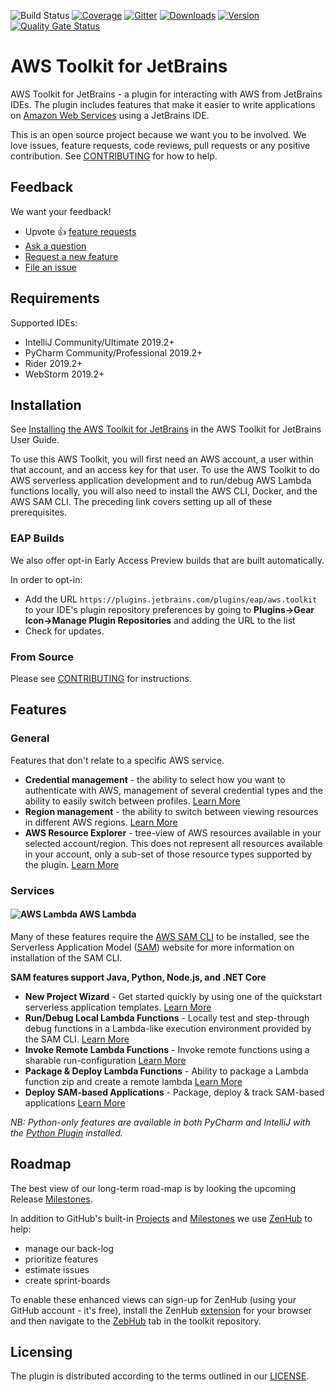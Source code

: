 ![Build Status](https://codebuild.eu-west-1.amazonaws.com/badges?uuid=eyJlbmNyeXB0ZWREYXRhIjoiekhxeERIMmNLSkNYUktnUFJzUVJucmJqWnFLMGlpNXJiNE1LLzVWV3B1QUpSSkhCS04veHZmUGxZZ0ZmZlRzYjJ3T1VtVEs1b3JxbWNVOHFOeFJDOTAwPSIsIml2UGFyYW1ldGVyU3BlYyI6ImZXNW5KaytDRGNLdjZuZDgiLCJtYXRlcmlhbFNldFNlcmlhbCI6MX0%3D&branch=master) 
[![Coverage](https://img.shields.io/codecov/c/github/aws/aws-toolkit-jetbrains/master.svg)](https://codecov.io/gh/aws/aws-toolkit-jetbrains/branch/master) 
[![Gitter](https://badges.gitter.im/aws/aws-toolkit-jetbrains.svg)](https://gitter.im/aws/aws-toolkit-jetbrains?utm_source=badge&utm_medium=badge&utm_campaign=pr-badge)
[![Downloads](https://img.shields.io/jetbrains/plugin/d/11349-aws-toolkit.svg)](https://plugins.jetbrains.com/plugin/11349-aws-toolkit) 
[![Version](https://img.shields.io/jetbrains/plugin/v/11349.svg?label=version)](https://plugins.jetbrains.com/plugin/11349-aws-toolkit)
[![Quality Gate Status](https://sonarcloud.io/api/project_badges/measure?project=aws_aws-toolkit-jetbrains&metric=alert_status)](https://sonarcloud.io/dashboard?id=aws_aws-toolkit-jetbrains)
 
 
 
 
 
# AWS Toolkit for JetBrains

AWS Toolkit for JetBrains - a plugin for interacting with AWS from JetBrains IDEs. The plugin includes features that 
make it easier to write applications on [Amazon Web Services](https://aws.amazon.com/) using a JetBrains IDE.

This is an open source project because we want you to be involved. We love issues, feature requests, code reviews, pull 
requests or any positive contribution. See [CONTRIBUTING](CONTRIBUTING.md) for how to help.

## Feedback

We want your feedback!

- Upvote 👍 [feature requests](https://github.com/aws/aws-toolkit-jetbrains/issues?q=is%3Aissue+is%3Aopen+label%3Afeature-request+sort%3Areactions-%2B1-desc)
- [Ask a question](https://github.com/aws/aws-toolkit-jetbrains/issues/new?labels=guidance&template=guidance_request.md)
- [Request a new feature](https://github.com/aws/aws-toolkit-jetbrains/issues/new?labels=feature-request&template=feature_request.md)
- [File an issue](https://github.com/aws/aws-toolkit-jetbrains/issues/new?labels=bug&template=bug_report.md)

## Requirements
Supported IDEs:
* IntelliJ Community/Ultimate 2019.2+
* PyCharm Community/Professional 2019.2+
* Rider 2019.2+
* WebStorm 2019.2+

## Installation

See [Installing the AWS Toolkit for JetBrains](https://docs.aws.amazon.com/console/toolkit-for-jetbrains/install) in the AWS Toolkit for JetBrains User Guide.

To use this AWS Toolkit, you will first need an AWS account, a user within that account, and an access key for that 
user. To use the AWS Toolkit to do AWS serverless application development and to run/debug AWS Lambda functions locally,
you will also need to install the AWS CLI, Docker, and the AWS SAM CLI. The preceding link covers setting up all of 
these prerequisites.

### EAP Builds
We also offer opt-in Early Access Preview builds that are built automatically.

In order to opt-in:
* Add the URL `https://plugins.jetbrains.com/plugins/eap/aws.toolkit` to your IDE's plugin repository preferences by 
going to **Plugins->Gear Icon->Manage Plugin Repositories** and adding the URL to the list
* Check for updates.

### From Source
Please see [CONTRIBUTING](CONTRIBUTING.md#building-from-source) for instructions.

## Features

### General

Features that don't relate to a specific AWS service.

* **Credential management** - the ability to select how you want to authenticate with AWS, management of several 
credential types and the ability to easily switch between profiles. 
[Learn More](https://docs.aws.amazon.com/console/toolkit-for-jetbrains/credentials)
* **Region management** - the ability to switch between viewing resources in different AWS regions.
[Learn More](https://docs.aws.amazon.com/console/toolkit-for-jetbrains/regions)
* **AWS Resource Explorer** - tree-view of AWS resources available in your 
selected account/region. This does not represent all resources available in your account, only a sub-set of those 
resource types supported by the plugin.
[Learn More](https://docs.aws.amazon.com/console/toolkit-for-jetbrains/aws-explorer)

### Services

#### ![AWS Lambda][lambda-icon] AWS Lambda

Many of these features require the [AWS SAM CLI](https://github.com/awslabs/aws-sam-cli) to be installed, see the 
Serverless Application Model ([SAM](https://aws.amazon.com/serverless/sam/)) website for more information on 
installation of the SAM CLI.

**SAM features support Java, Python, Node.js, and .NET Core**

* **New Project Wizard** - Get started quickly by using one of the quickstart serverless application templates.
[Learn More](https://docs.aws.amazon.com/console/toolkit-for-jetbrains/new-project)
* **Run/Debug Local Lambda Functions** - Locally test and step-through debug functions in a Lambda-like execution 
environment provided by the SAM CLI.
[Learn More](https://docs.aws.amazon.com/console/toolkit-for-jetbrains/lambda-local)
* **Invoke Remote Lambda Functions** - Invoke remote functions using a sharable run-configuration
[Learn More](https://docs.aws.amazon.com/console/toolkit-for-jetbrains/lambda-remote)
* **Package & Deploy Lambda Functions** - Ability to package a Lambda function zip and create a remote lambda
[Learn More](https://docs.aws.amazon.com/console/toolkit-for-jetbrains/lambda-deploy)
* **Deploy SAM-based Applications** - Package, deploy & track SAM-based applications
[Learn More](https://docs.aws.amazon.com/console/toolkit-for-jetbrains/sam-deploy)

*NB: Python-only features are available in both PyCharm and IntelliJ with the 
[Python Plugin](https://www.jetbrains.com/help/idea/plugin-overview.html) installed.*

## Roadmap

The best view of our long-term road-map is by looking the upcoming Release 
[Milestones](https://github.com/aws/aws-toolkit-jetbrains/milestones). 

In addition to GitHub's built-in [Projects](https://github.com/aws/aws-toolkit-jetbrains/projects) and 
[Milestones](https://github.com/aws/aws-toolkit-jetbrains/milestones) we use [ZenHub](https://www.zenhub.com) to help:
* manage our back-log
* prioritize features
* estimate issues
* create sprint-boards

To enable these enhanced views can sign-up for ZenHub (using your GitHub account - it's free), install 
the ZenHub [extension](https://www.zenhub.com/extension) for your browser and then navigate to the 
[ZebHub](https://github.com/aws/aws-toolkit-jetbrains#zenhub) tab in the toolkit repository. 

## Licensing

The plugin is distributed according to the terms outlined in our [LICENSE](LICENSE).

[lambda-icon]: jetbrains-core/resources/icons/resources/LambdaFunction.svg
